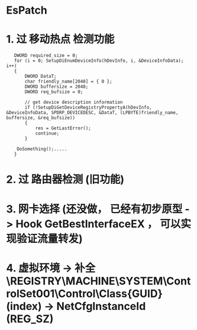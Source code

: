 # EsPatch
# 1. 过 移动热点 检测功能
 ```
	DWORD required_size = 0;
	for (i = 0; SetupDiEnumDeviceInfo(hDevInfo, i, &DeviceInfoData); i++)
	{
		DWORD DataT;
		char friendly_name[2048] = { 0 };
		DWORD buffersize = 2048;
		DWORD req_bufsize = 0;

		// get device description information
		if (!SetupDiGetDeviceRegistryPropertyA(hDevInfo, &DeviceInfoData, SPDRP_DEVICEDESC, &DataT, (LPBYTE)friendly_name, buffersize, &req_bufsize))
		{
			res = GetLastError();
			continue;
		}
      
     DoSomething();.....
	}
 ```
# 2. 过 路由器检测 (旧功能)
# 3. 网卡选择 (还没做， 已经有初步原型 -> Hook GetBestInterfaceEX ， 可以实现验证流量转发)
# 4. 虚拟环境 -> 补全 \REGISTRY\MACHINE\SYSTEM\ControlSet001\Control\Class\{GUID}\(index) -> NetCfgInstanceId (REG_SZ)
